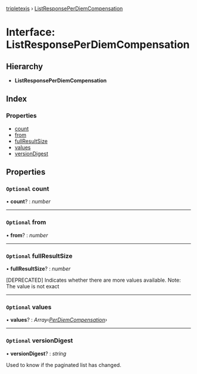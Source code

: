 [tripletexjs](../README.md) › [ListResponsePerDiemCompensation](listresponseperdiemcompensation.md)

# Interface: ListResponsePerDiemCompensation

## Hierarchy

* **ListResponsePerDiemCompensation**

## Index

### Properties

* [count](listresponseperdiemcompensation.md#optional-count)
* [from](listresponseperdiemcompensation.md#optional-from)
* [fullResultSize](listresponseperdiemcompensation.md#optional-fullresultsize)
* [values](listresponseperdiemcompensation.md#optional-values)
* [versionDigest](listresponseperdiemcompensation.md#optional-versiondigest)

## Properties

### `Optional` count

• **count**? : *number*

___

### `Optional` from

• **from**? : *number*

___

### `Optional` fullResultSize

• **fullResultSize**? : *number*

[DEPRECATED] Indicates whether there are more values available. Note: The value is not exact

___

### `Optional` values

• **values**? : *Array‹[PerDiemCompensation](../modules/perdiemcompensation.md)›*

___

### `Optional` versionDigest

• **versionDigest**? : *string*

Used to know if the paginated list has changed.
